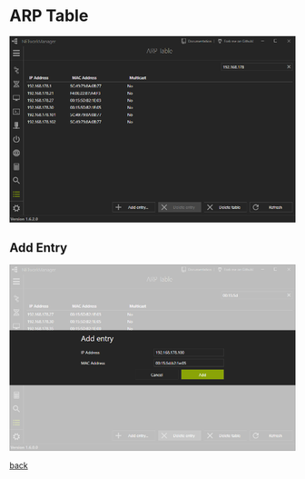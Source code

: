 # ARP Table

![ARPTable](../../_images/ARPTable.png)

## Add Entry

![ARPTable_AddEntry](../../_images/ARPTable_AddEntry.png)

[back](../README.md)